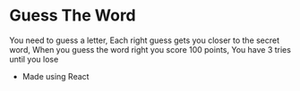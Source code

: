 # Guess The Word
You need to guess a letter, 
Each right guess gets you closer to the secret word,
When you guess the word right you score 100 points,
You have 3 tries until you lose 
- Made using React
